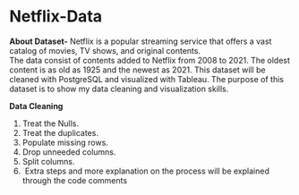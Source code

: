 # Netflix-Data

**About Dataset-**
Netflix is a popular streaming service that offers a vast catalog of movies, TV shows, and original contents.  
The data consist of contents added to Netflix from 2008 to 2021. The oldest content is as old as 1925 and the newest as 2021. 
This dataset will be cleaned with PostgreSQL and visualized with Tableau. 
The purpose of this dataset is to show my data cleaning and visualization skills. 

**Data Cleaning**
1. Treat the Nulls.
2. Treat the duplicates.
3. Populate missing rows.
4. Drop unneeded columns.
5. Split columns.
6.  Extra steps and more explanation on the process will be explained through the code comments


